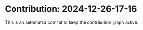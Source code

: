 # Contribution: 2024-12-26-17-16
This is an automated commit to keep the contribution graph active.
